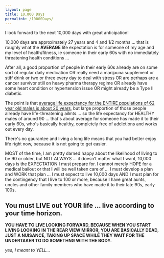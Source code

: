 ```yaml
---
layout: page
title: 10,000 Days
permalink: /10000Days/
---
```


I look forward to the next 10,000 days with great anticipation!

10,000 days are approximately 27 years and 4 and 1/2 months ... that is roughly what the **AVERAGE** life expectation is for someone of my age and my level of health/fitness, ie someone in their early 60s with no immediately threatening health conditions ... 

After all, a good proportion of people in their early 60s already are on some sort of regular daily medication OR really need a marijauna supplement or stiff drink or two or three every day to deal with stress OR are perhaps are a cancer survivor still on heavy pharma therapy regime OR already have some heart condition or hypertension issue OR might already be a Type II diabetic.

The point is that [average life expectancy for the ENTIRE populations of 62 year old males is about 20 years](https://www.ssa.gov/oact/STATS/table4c6.html), but large proportion of those people already have life-threatening ailmts ... so the life expectancy for HEALTHY males of around 90 ... that's about average for someone has made it to their early 60s, who's basically healthy, completely free of addictions and works out every day.  

There's no gaurantee and living a long life means that you had better enjoy life right now, because it is not going to get easier. 

MOST of the time, I am pretty darned happy about the likelihood of living to be 90 or older, but NOT ALWAYS ... it doesn't matter what I want, 10,000 days is the EXPECTATION I must prepare for.  I cannot merely HOPE for a medical bailout or that I will be well taken care of ... I must develop a plan and WORK that plan ... I must expect to live 10,000 days AND I must plan for the contingency that I live to 100 or more, because I have great aunts, uncles and other family members who have made it to their late 90s, early 100s.

## You must LIVE out YOUR life ... live according to your time horizon.

**YOU HAVE TO LIVE LOOKING FORWARD, BECAUSE WHEN YOU START LIVING LOOKING IN THE REAR VIEW MIRROR, YOU ARE BASICALLY DEAD, JUST A NUISANCE, TAKING UP SPACE WHILE THEY WAIT FOR THE UNDERTAKER TO DO SOMETHNG WITH THE BODY.**

*yes, I meant to YELL...*